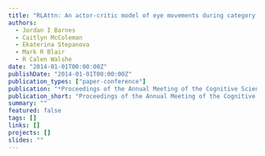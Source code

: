 ```yaml
---
title: "RLAttn: An actor-critic model of eye movements during category learning"
authors:
  - Jordan I Barnes
  - Caitlyn McColeman
  - Ekaterina Stepanova
  - Mark R Blair
  - R Calen Walshe
date: "2014-01-01T00:00:00Z"
publishDate: "2014-01-01T00:00:00Z"
publication_types: ["paper-conference"]
publication: "*Proceedings of the Annual Meeting of the Cognitive Science Society* 36(36)"
publication_short: "Proceedings of the Annual Meeting of the Cognitive Science Society"
summary: ""
featured: false
tags: []
links: []
projects: []
slides: ""
---
```

